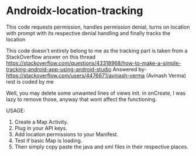 # Androidx-location-tracking
This code requests permission, handles permission denial, turns on location with prompt with its respective denial handling and finally tracks the location

This code doesn't entirely belong to me as the tracking part is taken from a StackOverflow answer on this thread
https://stackoverflow.com/questions/43318968/how-to-make-a-simple-tracking-android-app-using-android-studio
Answered by- https://stackoverflow.com/users/4476671/avinash-verma (Avinash Verma)
rest is coded by me

Well, you may delete some unwanted lines of views init. in onCreate, I was lazy to remove those, anyway that wont affect the functioning.

USAGE:
1. Create a Map Activity.
2. Plug in your API keys.
3. Add location permissions to your Manifest.
3. Test if basic Map is loading.
4. Then simply copy paste the java and xml files in their respective places.
